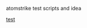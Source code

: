 atomstrike test scripts and idea

<a href="https://jsfiddle.net/ayjvnutu/15/" target="_blank"> test </a>
